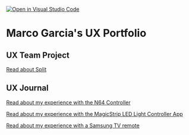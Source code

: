 [![Open in Visual Studio Code](https://classroom.github.com/assets/open-in-vscode-f059dc9a6f8d3a56e377f745f24479a46679e63a5d9fe6f495e02850cd0d8118.svg)](https://classroom.github.com/online_ide?assignment_repo_id=6804877&assignment_repo_type=AssignmentRepo)
# Marco Garcia's UX Portfolio


## UX Team Project
[Read about Split](https://usabilityengineering.github.io/Split/)


## UX Journal

[Read about my experience with the N64 Controller](j01/README.md)

[Read about my experience with the MagicStrip LED Light Controller App](j02/README.md)

[Read about my experience with a Samsung TV remote](j03/README.md)
